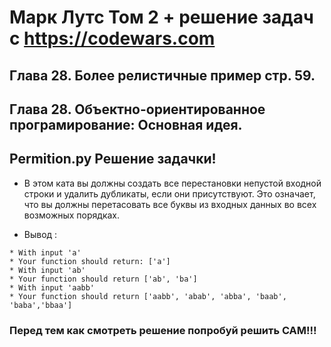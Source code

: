 # Марк Лутс  Том 2 + решение задач с https://codewars.com

## Глава 28. Более релистичные пример стр. 59.

## Глава 28. Объектно-ориентированное програмирование: Основная идея.

## Permition.py Решение задачки!

- В этом ката вы должны создать все перестановки непустой входной строки и удалить дубликаты, если они присутствуют. Это означает, что вы должны перетасовать все буквы из входных данных во всех возможных порядках.

- Вывод :
```
* With input 'a'
* Your function should return: ['a']
* With input 'ab'
* Your function should return ['ab', 'ba']
* With input 'aabb'
* Your function should return ['aabb', 'abab', 'abba', 'baab', 'baba','bbaa']
```
### Перед тем как смотреть решение попробуй решить САМ!!!